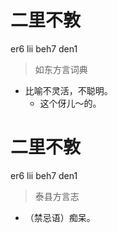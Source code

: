 # 二里不敦
er6 lii beh7 den1
> 如东方言词典
- 比喻不灵活，不聪明。
  - 这个伢儿～的。

# 二里不敦
er6 lii beh7 den1
> 泰县方言志
- （禁忌语）痴呆。
